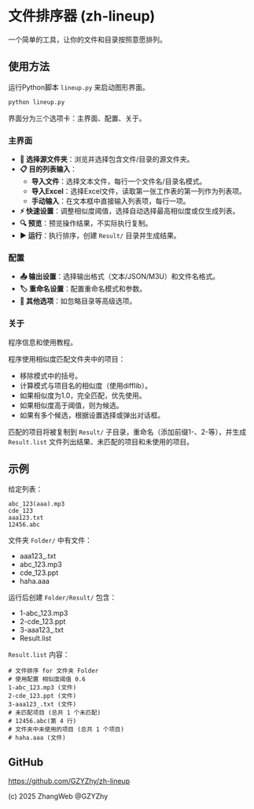 # 文件排序器 (zh-lineup)
一个简单的工具，让你的文件和目录按照意愿排列。

## 使用方法

运行Python脚本 `lineup.py` 来启动图形界面。

```bash
python lineup.py
```

界面分为三个选项卡：主界面、配置、关于。

### 主界面
- **📁 选择源文件夹**：浏览并选择包含文件/目录的源文件夹。
- **📋 目的列表输入**：
  - **导入文件**：选择文本文件，每行一个文件名/目录名模式。
  - **导入Excel**：选择Excel文件，读取第一张工作表的第一列作为列表项。
  - **手动输入**：在文本框中直接输入列表项，每行一项。
- **⚡ 快速设置**：调整相似度阈值，选择自动选择最高相似度或仅生成列表。
- **🔍 预览**：预览操作结果，不实际执行复制。
- **▶️ 运行**：执行排序，创建 `Result/` 目录并生成结果。

### 配置
- **📤 输出设置**：选择输出格式（文本/JSON/M3U）和文件名格式。
- **🏷️ 重命名设置**：配置重命名模式和参数。
- **🔧 其他选项**：如忽略目录等高级选项。

### 关于
程序信息和使用教程。

程序使用相似度匹配文件夹中的项目：
- 移除模式中的括号。
- 计算模式与项目名的相似度（使用difflib）。
- 如果相似度为1.0，完全匹配，优先使用。
- 如果相似度高于阈值，则为候选。
- 如果有多个候选，根据设置选择或弹出对话框。

匹配的项目将被复制到 `Result/` 子目录，重命名（添加前缀1-、2-等），并生成 `Result.list` 文件列出结果、未匹配的项目和未使用的项目。

## 示例

给定列表：
```
abc_123(aaa).mp3
cde_123
aaa123.txt
12456.abc
```

文件夹 `Folder/` 中有文件：
- aaa123_.txt
- abc_123.mp3
- cde_123.ppt
- haha.aaa

运行后创建 `Folder/Result/` 包含：
- 1-abc_123.mp3
- 2-cde_123.ppt
- 3-aaa123_.txt
- Result.list

`Result.list` 内容：
```
# 文件排序 for 文件夹 Folder
# 使用配置 相似度阈值 0.6
1-abc_123.mp3 (文件)
2-cde_123.ppt (文件)
3-aaa123_.txt (文件)
# 未匹配项目 (总共 1 个未匹配)
# 12456.abc(第 4 行)
# 文件夹中未使用的项目 (总共 1 个项目)
# haha.aaa (文件)
```

## GitHub
https://github.com/GZYZhy/zh-lineup

(c) 2025 ZhangWeb @GZYZhy
